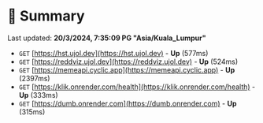 # 📖 Summary
Last updated: **20/3/2024, 7:35:09 PG "Asia/Kuala_Lumpur"**

- `GET` [https://hst.ujol.dev](https://hst.ujol.dev) - **Up** (577ms)
- `GET` [https://reddviz.ujol.dev](https://reddviz.ujol.dev) - **Up** (524ms)
- `GET` [https://memeapi.cyclic.app](https://memeapi.cyclic.app) - **Up** (2397ms)
- `GET` [https://klik.onrender.com/health](https://klik.onrender.com/health) - **Up** (333ms)
- `GET` [https://dumb.onrender.com](https://dumb.onrender.com) - **Up** (315ms)
